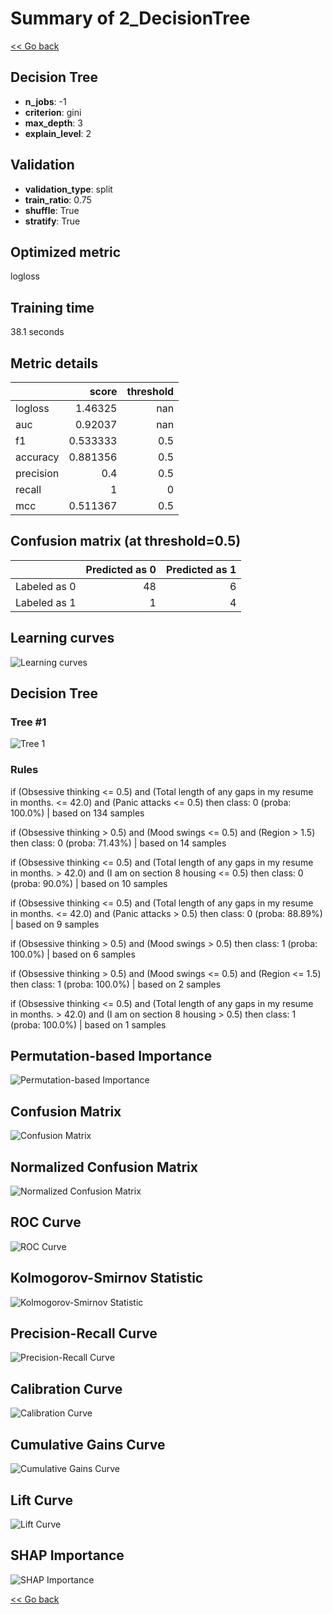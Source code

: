 # Summary of 2_DecisionTree

[<< Go back](../README.md)


## Decision Tree
- **n_jobs**: -1
- **criterion**: gini
- **max_depth**: 3
- **explain_level**: 2

## Validation
 - **validation_type**: split
 - **train_ratio**: 0.75
 - **shuffle**: True
 - **stratify**: True

## Optimized metric
logloss

## Training time

38.1 seconds

## Metric details
|           |    score |   threshold |
|:----------|---------:|------------:|
| logloss   | 1.46325  |       nan   |
| auc       | 0.92037  |       nan   |
| f1        | 0.533333 |         0.5 |
| accuracy  | 0.881356 |         0.5 |
| precision | 0.4      |         0.5 |
| recall    | 1        |         0   |
| mcc       | 0.511367 |         0.5 |


## Confusion matrix (at threshold=0.5)
|              |   Predicted as 0 |   Predicted as 1 |
|:-------------|-----------------:|-----------------:|
| Labeled as 0 |               48 |                6 |
| Labeled as 1 |                1 |                4 |

## Learning curves
![Learning curves](learning_curves.png)

## Decision Tree 

### Tree #1
![Tree 1](learner_fold_0_tree.svg)

### Rules

if (Obsessive thinking <= 0.5) and (Total length of any gaps in my resume in months. <= 42.0) and (Panic attacks <= 0.5) then class: 0 (proba: 100.0%) | based on 134 samples

if (Obsessive thinking > 0.5) and (Mood swings <= 0.5) and (Region > 1.5) then class: 0 (proba: 71.43%) | based on 14 samples

if (Obsessive thinking <= 0.5) and (Total length of any gaps in my resume in months. > 42.0) and (I am on section 8 housing <= 0.5) then class: 0 (proba: 90.0%) | based on 10 samples

if (Obsessive thinking <= 0.5) and (Total length of any gaps in my resume in months. <= 42.0) and (Panic attacks > 0.5) then class: 0 (proba: 88.89%) | based on 9 samples

if (Obsessive thinking > 0.5) and (Mood swings > 0.5) then class: 1 (proba: 100.0%) | based on 6 samples

if (Obsessive thinking > 0.5) and (Mood swings <= 0.5) and (Region <= 1.5) then class: 1 (proba: 100.0%) | based on 2 samples

if (Obsessive thinking <= 0.5) and (Total length of any gaps in my resume in months. > 42.0) and (I am on section 8 housing > 0.5) then class: 1 (proba: 100.0%) | based on 1 samples





## Permutation-based Importance
![Permutation-based Importance](permutation_importance.png)
## Confusion Matrix

![Confusion Matrix](confusion_matrix.png)


## Normalized Confusion Matrix

![Normalized Confusion Matrix](confusion_matrix_normalized.png)


## ROC Curve

![ROC Curve](roc_curve.png)


## Kolmogorov-Smirnov Statistic

![Kolmogorov-Smirnov Statistic](ks_statistic.png)


## Precision-Recall Curve

![Precision-Recall Curve](precision_recall_curve.png)


## Calibration Curve

![Calibration Curve](calibration_curve_curve.png)


## Cumulative Gains Curve

![Cumulative Gains Curve](cumulative_gains_curve.png)


## Lift Curve

![Lift Curve](lift_curve.png)



## SHAP Importance
![SHAP Importance](shap_importance.png)

[<< Go back](../README.md)
